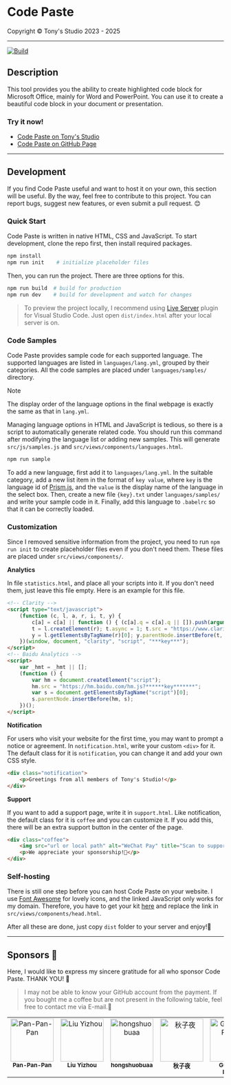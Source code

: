 # Code Paste

Copyright &copy; Tony's Studio 2023 - 2025

---

[![Build](https://github.com/Lord-Turmoil/CodePaste/actions/workflows/static.yml/badge.svg?branch=main)](https://github.com/Lord-Turmoil/CodePaste/actions/workflows/static.yml)

## Description

This tool provides you the ability to create highlighted code block for Microsoft Office, mainly for Word and PowerPoint. You can use it to create a beautiful code block in your document or presentation.

### Try it now!

- [Code Paste on Tony's Studio](https://codepaste.top/)
- [Code Paste on GitHub Page](https://lord-turmoil.github.io/CodePaste/)

---

## Development

If you find Code Paste useful and want to host it on your own, this section will be useful. By the way, feel free to contribute to this project. You can report bugs, suggest new features, or even submit a pull request. 😊

### Quick Start

Code Paste is written in native HTML, CSS and JavaScript. To start development, clone the repo first, then install required packages.

```bash
npm install
npm run init    # initialize placeholder files
```

Then, you can run the project. There are three options for this.

```bash
npm run build  # build for production
npm run dev    # build for development and watch for changes
```

> To preview the project locally, I recommend using [Live Server](https://marketplace.visualstudio.com/items?itemName=ritwickdey.LiveServer) plugin for Visual Studio Code. Just open `dist/index.html` after your local server is on.

### Code Samples

Code Paste provides sample code for each supported language. The supported languages are listed in `languages/lang.yml`, grouped by their categories. All the code samples are placed under `languages/samples/` directory. 

> [!NOTE]
>
> The display order of the language options in the final webpage is exactly the same as that in `lang.yml`.

Managing language options in HTML and JavaScript is tedious, so there is a script to automatically generate related code. You should run this command after modifying the language list or adding new samples. This will generate `src/js/samples.js` and `src/views/components/languages.html`.

```bash
npm run sample
```

To add a new language, first add it to `languages/lang.yml`. In the suitable category, add a new list item in the format of `key value`, where `key` is the language id of [Prism.js](https://prismjs.com/#supported-languages), and the `value` is the display name of the language in the select box. Then, create a new file `{key}.txt` under `languages/samples/` and write your sample code in it. Finally, add this language to `.babelrc` so that it can be correctly loaded.

### Customization

Since I removed sensitive information from the project, you need to run `npm run init` to create placeholder files even if you don't need them. These files are placed under `src/views/components/`.

**Analytics**

In file `statistics.html`, and place all your scripts into it. If you don't need them, just leave this file empty. Here is an example for this file.

```html
<!-- Clarity -->
<script type="text/javascript">
    (function (c, l, a, r, i, t, y) {
        c[a] = c[a] || function () { (c[a].q = c[a].q || []).push(arguments) };
        t = l.createElement(r); t.async = 1; t.src = "https://www.clarity.ms/tag/" + i;
        y = l.getElementsByTagName(r)[0]; y.parentNode.insertBefore(t, y);
    })(window, document, "clarity", "script", "***key***");
</script>
<!-- Baidu Analytics -->
<script>
    var _hmt = _hmt || [];
    (function () {
        var hm = document.createElement("script");
        hm.src = "https://hm.baidu.com/hm.js?******key*******";
        var s = document.getElementsByTagName("script")[0];
        s.parentNode.insertBefore(hm, s);
    })();
</script>
```

**Notification**

For users who visit your website for the first time, you may want to prompt a notice or agreement. In `notification.html`, write your custom `<div>` for it. The default class for it is `notification`, you can change it and add your own CSS style.

```html
<div class="notification">
    <p>Greetings from all members of Tony's Studio!</p>
</div>
```

**Support**

If you want to add a support page, write it in `support.html`. Like notification, the default class for it is `coffee` and you can customize it. If you add this, there will be an extra support button in the center of the page.

```html
<div class="coffee">
    <img src="url or local path" alt="WeChat Pay" title="Scan to support me">
    <p>We appreciate your sponsorship!🌹</p>
</div>
```

### Self-hosting

There is still one step before you can host Code Paste on your website. I use [Font Awesome](https://fontawesome.com/) for lovely icons, and the linked JavaScript only works for my domain. Therefore, you have to get your kit [here](https://fontawesome.com/kits) and replace the link in `src/views/components/head.html`.

After all these are done, just copy `dist` folder to your server and enjoy!🎉

---

## Sponsors 💖

Here, I would like to express my sincere gratitude for all who sponsor Code Paste. THANK YOU! 🥰

> I may not be able to know your GitHub account from the payment. If you bought me a coffee but are not present in the following table, feel free to contact me via E-mail.🙏

<table>
    <tbody>
        <tr>
            <td align="center" valign="top" width="14.28%">
                <a href="https://github.com/Pan-Pan-Pan"><img src="https://avatars.githubusercontent.com/u/111100556?s=100" width="100px;" alt="Pan-Pan-Pan"/></a>
                <br />
                <sub><b>Pan-Pan-Pan</b></sub>
            </td>
            <td align="center" valign="top" width="14.28%">
                <a href="https://github.com/AkashiSensei"><img src="https://avatars.githubusercontent.com/u/78262426?s=100" width="100px;" alt="Liu Yizhou"/></a>
                <br />
                <sub><b>Liu Yizhou</b></sub>
            </td>
            <td align="center" valign="top" width="14.28%">
                <a href="https://github.com/hongshuobuaa"><img src="https://avatars.githubusercontent.com/u/117986926?s=100" width="100px;" alt="hongshuobuaa"/></a>
                <br />
                <sub><b>hongshuobuaa</b></sub>
            </td>
            <td align="center" valign="top" width="14.28%">
                <a href="https://github.com/CR-1201"><img src="https://avatars.githubusercontent.com/u/112941971?s=100" width="100px;" alt="秋子夜"/></a>
                <br />
                <sub><b>秋子夜</b></sub>
            </td>
            <td align="center" valign="top" width="14.28%">
                <a href="https://github.com/GuoLan-Fruket"><img src="https://avatars.githubusercontent.com/u/109665787?s=100" width="100px;" alt="GuoLan-Fruket"/></a>
                <br />
                <sub><b>GuoLan-Fruket</b></sub>
            </td>
        </tr>
    </tbody>
</table>
